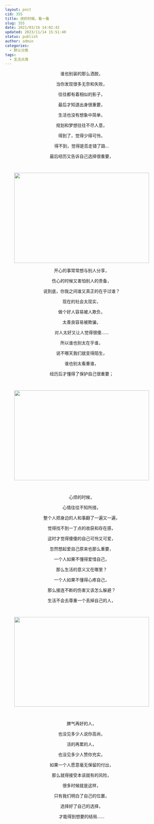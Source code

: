 ```yaml
---
layout: post
cid: 355
title: 烦的时候，看一看
slug: 355
date: 2021/03/16 14:02:42
updated: 2023/11/14 15:51:40
status: publish
author: admin
categories: 
  - 默认分类
tags: 
  - 生活点滴
---
```



<div alt="潮男心博客 www.cnx0.com">
	<p style="text-align:center;">
		谁也别装的那么洒脱，
	</p>
	<p style="text-align:center;">
		当你发现很多无奈和失败，
	</p>
	<p style="text-align:center;">
		往往都有着相似的影子，
	</p>
	<p style="text-align:center;">
		最后才知道出身很重要，
	</p>
	<p style="text-align:center;">
		生活也没有想象中简单，
	</p>
	<p style="text-align:center;">
		规划和梦想往往不尽人意，
	</p>
	<p style="text-align:center;">
		得到了，觉得少得可怜，
	</p>
	<p style="text-align:center;">
		得不到，觉得是否走错了路…
	</p>
	<p style="text-align:center;">
		最后经历又告诉自己选择很重要，
	</p>
	<p style="text-align:center;">
		<br />
	</p>
	<p style="text-align:center;">
		<img src="https://www.vipyl.com/user/webimg/2017113/20171139413749.jpg" width="444" height="297" alt="" border="0" onload="return imgzoom(this,550);" style="cursor:pointer;" onclick="javascript:window.open(this.src);" />
	</p>
	<p style="text-align:center;">
		开心的事常常想与别人分享，
	</p>
	<p style="text-align:center;">
		伤心的时候又害怕别人的责备，
	</p>
	<p style="text-align:center;">
		说到底，你我之间谁又真正的在乎过谁？
	</p>
	<p style="text-align:center;">
		现在的社会太现实，
	</p>
	<p style="text-align:center;">
		做个好人容易被人欺负，
	</p>
	<p style="text-align:center;">
		太善良容易被欺骗，
	</p>
	<p style="text-align:center;">
		对人太好又让人觉得很傻……
	</p>
	<p style="text-align:center;">
		所以谁也别太在乎谁，
	</p>
	<p style="text-align:center;">
		说不哪天我们就变得陌生，
	</p>
	<p style="text-align:center;">
		谁也别太看重谁，
	</p>
	<p style="text-align:center;">
		经历后才懂得了保护自己很重要；
	</p>
	<p style="text-align:center;">
		<br />
	</p>
	<p style="text-align:center;">
		<img src="https://www.vipyl.com/user/webimg/2017113/20171139413770.jpg" width="444" height="296" alt="" border="0" onload="return imgzoom(this,550);" style="cursor:pointer;" onclick="javascript:window.open(this.src);" />
	</p>
	<p style="text-align:center;">
		<br />
	</p>
	<p style="text-align:center;">
		心烦的时候，
	</p>
	<p style="text-align:center;">
		心情往往不知所措，
	</p>
	<p style="text-align:center;">
		整个人把身边的人和事翻了一遍又一遍，
	</p>
	<p style="text-align:center;">
		觉得找不到一丁点的收获和存在感，
	</p>
	<p style="text-align:center;">
		这时才觉得傻傻的自己可怜又可爱，
	</p>
	<p style="text-align:center;">
		忽然想起爱自己原来也那么重要，
	</p>
	<p style="text-align:center;">
		一个人如果不懂得爱惜自己，
	</p>
	<p style="text-align:center;">
		那么生活的意义又在哪里？
	</p>
	<p style="text-align:center;">
		一个人如果不懂得心疼自己，
	</p>
	<p style="text-align:center;">
		那么接连不断的伤害又该怎么躲避？
	</p>
	<p style="text-align:center;">
		生活不会去尊重一个丢掉自己的人，
	</p>
	<p style="text-align:center;">
		<br />
	</p>
	<p style="text-align:center;">
		<img src="https://www.vipyl.com/user/webimg/2017113/20171139413896.jpg" width="444" height="295" alt="" border="0" onload="return imgzoom(this,550);" style="cursor:pointer;" onclick="javascript:window.open(this.src);" />
	</p>
	<p style="text-align:center;">
		<br />
	</p>
	<p style="text-align:center;">
		脾气再好的人，
	</p>
	<p style="text-align:center;">
		也没见多少人说你高尚，
	</p>
	<p style="text-align:center;">
		活的再累的人，
	</p>
	<p style="text-align:center;">
		也没见多少人赞你充实，
	</p>
	<p style="text-align:center;">
		如果一个人愿意毫无保留的付出，
	</p>
	<p style="text-align:center;">
		那么就得接受本该就有的风险，
	</p>
	<p style="text-align:center;">
		很多时候就是这样，
	</p>
	<p style="text-align:center;">
		只有我们明白了自己的位置，
	</p>
	<p style="text-align:center;">
		选择好了自己的选择，
	</p>
	<p style="text-align:center;">
		才能得到想要的结局……
	</p>
</div>